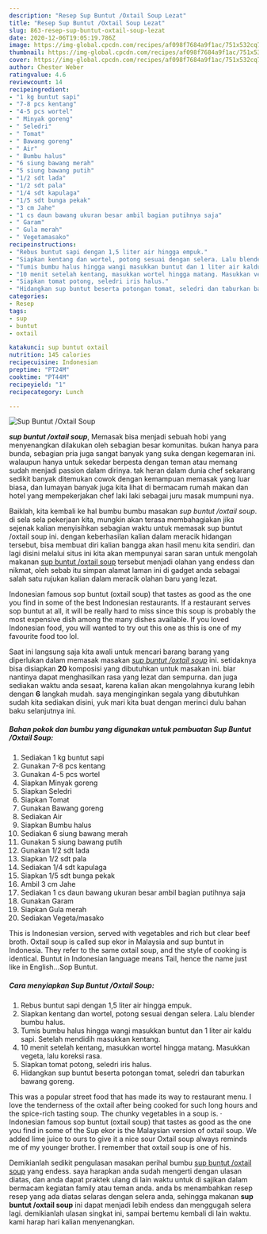 ```yaml
---
description: "Resep Sup Buntut /Oxtail Soup Lezat"
title: "Resep Sup Buntut /Oxtail Soup Lezat"
slug: 863-resep-sup-buntut-oxtail-soup-lezat
date: 2020-12-06T19:05:19.786Z
image: https://img-global.cpcdn.com/recipes/af098f7684a9f1ac/751x532cq70/sup-buntut-oxtail-soup-foto-resep-utama.jpg
thumbnail: https://img-global.cpcdn.com/recipes/af098f7684a9f1ac/751x532cq70/sup-buntut-oxtail-soup-foto-resep-utama.jpg
cover: https://img-global.cpcdn.com/recipes/af098f7684a9f1ac/751x532cq70/sup-buntut-oxtail-soup-foto-resep-utama.jpg
author: Chester Weber
ratingvalue: 4.6
reviewcount: 14
recipeingredient:
- "1 kg buntut sapi"
- "7-8 pcs kentang"
- "4-5 pcs wortel"
- " Minyak goreng"
- " Seledri"
- " Tomat"
- " Bawang goreng"
- " Air"
- " Bumbu halus"
- "6 siung bawang merah"
- "5 siung bawang putih"
- "1/2 sdt lada"
- "1/2 sdt pala"
- "1/4 sdt kapulaga"
- "1/5 sdt bunga pekak"
- "3 cm Jahe"
- "1 cs daun bawang ukuran besar ambil bagian putihnya saja"
- " Garam"
- " Gula merah"
- " Vegetamasako"
recipeinstructions:
- "Rebus buntut sapi dengan 1,5 liter air hingga empuk."
- "Siapkan kentang dan wortel, potong sesuai dengan selera. Lalu blender bumbu halus."
- "Tumis bumbu halus hingga wangi masukkan buntut dan 1 liter air kaldu sapi. Setelah mendidih masukkan kentang."
- "10 menit setelah kentang, masukkan wortel hingga matang. Masukkan vegeta, lalu koreksi rasa."
- "Siapkan tomat potong, seledri iris halus."
- "Hidangkan sup buntut beserta potongan tomat, seledri dan taburkan bawang goreng."
categories:
- Resep
tags:
- sup
- buntut
- oxtail

katakunci: sup buntut oxtail 
nutrition: 145 calories
recipecuisine: Indonesian
preptime: "PT24M"
cooktime: "PT44M"
recipeyield: "1"
recipecategory: Lunch

---
```



![Sup Buntut /Oxtail Soup](https://img-global.cpcdn.com/recipes/af098f7684a9f1ac/751x532cq70/sup-buntut-oxtail-soup-foto-resep-utama.jpg)

<b><i>sup buntut /oxtail soup</i></b>, Memasak bisa menjadi sebuah hobi yang menyenangkan dilakukan oleh sebagian besar komunitas. bukan hanya para bunda, sebagian pria juga sangat banyak yang suka dengan kegemaran ini. walaupun hanya untuk sekedar berpesta dengan teman atau memang sudah menjadi passion dalam dirinya. tak heran dalam dunia chef sekarang sedikit banyak ditemukan cowok dengan kemampuan memasak yang luar biasa, dan lumayan banyak juga kita lihat di bermacam rumah makan dan hotel yang mempekerjakan chef laki laki sebagai juru masak mumpuni nya.

Baiklah, kita kembali ke hal bumbu bumbu masakan <i>sup buntut /oxtail soup</i>. di sela sela pekerjaan kita, mungkin akan terasa membahagiakan jika sejenak kalian menyisihkan sebagian waktu untuk memasak sup buntut /oxtail soup ini. dengan keberhasilan kalian dalam meracik hidangan tersebut, bisa membuat diri kalian bangga akan hasil menu kita sendiri. dan lagi disini melalui situs ini kita akan mempunyai saran saran untuk mengolah makanan <u>sup buntut /oxtail soup</u> tersebut menjadi olahan yang endess dan nikmat, oleh sebab itu simpan alamat laman ini di gadget anda sebagai salah satu rujukan kalian dalam meracik olahan baru yang lezat.

Indonesian famous sop buntut (oxtail soup) that tastes as good as the one you find in some of the best Indonesian restaurants. If a restaurant serves sop buntut at all, it will be really hard to miss since this soup is probably the most expensive dish among the many dishes available. If you loved Indonesian food, you will wanted to try out this one as this is one of my favourite food too lol.


Saat ini langsung saja kita awali untuk mencari barang barang yang diperlukan dalam memasak masakan <u><i>sup buntut /oxtail soup</i></u> ini. setidaknya bisa disiapkan <b>20</b> komposisi yang dibutuhkan untuk masakan ini. biar nantinya dapat menghasilkan rasa yang lezat dan sempurna. dan juga sediakan waktu anda sesaat, karena kalian akan mengolahnya kurang lebih dengan <b>6</b> langkah mudah. saya menginginkan segala yang dibutuhkan sudah kita sediakan disini, yuk mari kita buat dengan merinci dulu bahan baku selanjutnya ini.

<!--inarticleads1-->

##### Bahan pokok dan bumbu yang digunakan untuk pembuatan Sup Buntut /Oxtail Soup:

1. Sediakan 1 kg buntut sapi
1. Gunakan 7-8 pcs kentang
1. Gunakan 4-5 pcs wortel
1. Siapkan  Minyak goreng
1. Siapkan  Seledri
1. Siapkan  Tomat
1. Gunakan  Bawang goreng
1. Sediakan  Air
1. Siapkan  Bumbu halus
1. Sediakan 6 siung bawang merah
1. Gunakan 5 siung bawang putih
1. Gunakan 1/2 sdt lada
1. Siapkan 1/2 sdt pala
1. Sediakan 1/4 sdt kapulaga
1. Siapkan 1/5 sdt bunga pekak
1. Ambil 3 cm Jahe
1. Sediakan 1 cs daun bawang ukuran besar ambil bagian putihnya saja
1. Gunakan  Garam
1. Siapkan  Gula merah
1. Sediakan  Vegeta/masako


This is Indonesian version, served with vegetables and rich but clear beef broth. Oxtail soup is called sup ekor in Malaysia and sup buntut in Indonesia. They refer to the same oxtail soup, and the style of cooking is identical. Buntut in Indonesian language means Tail, hence the name just like in English…Sop Buntut. 

<!--inarticleads2-->

##### Cara menyiapkan Sup Buntut /Oxtail Soup:

1. Rebus buntut sapi dengan 1,5 liter air hingga empuk.
1. Siapkan kentang dan wortel, potong sesuai dengan selera. Lalu blender bumbu halus.
1. Tumis bumbu halus hingga wangi masukkan buntut dan 1 liter air kaldu sapi. Setelah mendidih masukkan kentang.
1. 10 menit setelah kentang, masukkan wortel hingga matang. Masukkan vegeta, lalu koreksi rasa.
1. Siapkan tomat potong, seledri iris halus.
1. Hidangkan sup buntut beserta potongan tomat, seledri dan taburkan bawang goreng.


This was a popular street food that has made its way to restaurant menu. I love the tenderness of the oxtail after being cooked for such long hours and the spice-rich tasting soup. The chunky vegetables in a soup is. · Indonesian famous sop buntut (oxtail soup) that tastes as good as the one you find in some of the Sup ekor is the Malaysian version of oxtail soup. We added lime juice to ours to give it a nice sour Oxtail soup always reminds me of my younger brother. I remember that oxtail soup is one of his. 

Demikianlah sedikit pengulasan masakan perihal bumbu <u>sup buntut /oxtail soup</u> yang endess. saya harapkan anda sudah mengerti dengan ulasan diatas, dan anda dapat praktek ulang di lain waktu untuk di sajikan dalam bermacam kegiatan family atau teman anda. anda bs menambahkan resep resep yang ada diatas selaras dengan selera anda, sehingga makanan <b>sup buntut /oxtail soup</b> ini dapat menjadi lebih endess dan menggugah selera lagi. demikianlah ulasan singkat ini, sampai bertemu kembali di lain waktu. kami harap hari kalian menyenangkan.
